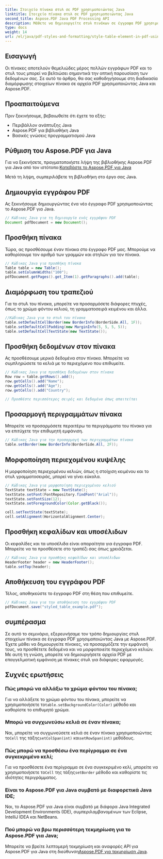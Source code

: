 ```yaml
---
title: Στοιχείο πίνακα στυλ σε PDF χρησιμοποιώντας Java
linktitle: Στοιχείο πίνακα στυλ σε PDF χρησιμοποιώντας Java
second_title: Aspose.PDF Java PDF Processing API
description: Μάθετε να δημιουργείτε στυλ πινάκων σε έγγραφα PDF χρησιμοποιώντας Java με το Aspose.PDF. Δημιουργήστε οπτικά ελκυστικούς πίνακες και προσαρμόστε την εμφάνισή τους για επαγγελματικά PDF.
type: docs
weight: 14
url: /el/java/pdf-styles-and-formatting/style-table-element-in-pdf-using-java/
---
```


## Εισαγωγή

Οι πίνακες αποτελούν θεμελιώδες μέρος πολλών εγγράφων PDF και το στυλ τους μπορεί να βελτιώσει σημαντικά την οπτική παρουσίαση των δεδομένων σας. Σε αυτό το άρθρο, θα σας καθοδηγήσουμε στη διαδικασία διαμόρφωσης στοιχείων πίνακα σε αρχεία PDF χρησιμοποιώντας Java και Aspose.PDF.

## Προαπαιτούμενα

Πριν ξεκινήσουμε, βεβαιωθείτε ότι έχετε τα εξής:

- Περιβάλλον ανάπτυξης Java
- Aspose.PDF για βιβλιοθήκη Java
- Βασικές γνώσεις προγραμματισμού Java

## Ρύθμιση του Aspose.PDF για Java

 Για να ξεκινήσετε, πραγματοποιήστε λήψη της βιβλιοθήκης Aspose.PDF για Java από τον ιστότοπο:[Κατεβάστε το Aspose.PDF για Java](https://releases.aspose.com/pdf/java/)

Μετά τη λήψη, συμπεριλάβετε τη βιβλιοθήκη στο έργο σας Java.

## Δημιουργία εγγράφου PDF

Ας ξεκινήσουμε δημιουργώντας ένα νέο έγγραφο PDF χρησιμοποιώντας το Aspose.PDF για Java.

```java
// Κώδικας Java για τη δημιουργία ενός εγγράφου PDF
Document pdfDocument = new Document();
```

## Προσθήκη πίνακα

Τώρα, ας προσθέσουμε έναν πίνακα στο έγγραφο PDF μας. Μπορούμε να καθορίσουμε τον αριθμό των γραμμών και στηλών για τον πίνακα.

```java
// Κώδικας Java για προσθήκη πίνακα
Table table = new Table();
table.setColumnWidths("100");
pdfDocument.getPages().get_Item(1).getParagraphs().add(table);
```

## Διαμόρφωση του τραπεζιού

Για το στυλ του πίνακα, μπορείτε να προσαρμόσετε διάφορες πτυχές, όπως το χρώμα φόντου κελιού, τη γραμματοσειρά κειμένου και άλλα.

```java
//Κώδικας Java για το στυλ του πίνακα
table.setDefaultCellBorder(new BorderInfo(BorderSide.All, 1F));
table.setDefaultCellPadding(new MarginInfo(5, 5, 5, 5));
table.setDefaultCellTextState(new TextState());
```

## Προσθήκη δεδομένων στον πίνακα

Ας προσθέσουμε μερικά δεδομένα στον πίνακα. Μπορείτε να συμπληρώσετε τα κελιά με το περιεχόμενο που επιθυμείτε.

```java
// Κώδικας Java για προσθήκη δεδομένων στον πίνακα
Row row = table.getRows().add();
row.getCells().add("Name");
row.getCells().add("Age");
row.getCells().add("Country");

// Προσθέστε περισσότερες σειρές και δεδομένα όπως απαιτείται
```

## Προσαρμογή περιγραμμάτων πίνακα

Μπορείτε να προσαρμόσετε περαιτέρω τα περιγράμματα του πίνακα για να επιτύχετε την επιθυμητή εμφάνιση.

```java
// Κώδικας Java για την προσαρμογή των περιγραμμάτων πίνακα
table.setBorder(new BorderInfo(BorderSide.All, 2F));
```

## Μορφοποίηση περιεχομένου κυψέλης

Η μορφοποίηση περιεχομένου κελιών, όπως η στοίχιση κειμένου και το στυλ γραμματοσειράς, μπορεί να γίνει εύκολα.

```java
// Κώδικας Java για μορφοποίηση περιεχομένου κελιού
TextState textState = new TextState();
textState.setFont(FontRepository.findFont("Arial"));
textState.setFontSize(12);
textState.setForegroundColor(Color.getBlack());

cell.setTextState(textState);
cell.setAlignment(HorizontalAlignment.Center);
```

## Προσθήκη κεφαλίδων και υποσέλιδων

Οι κεφαλίδες και τα υποσέλιδα είναι απαραίτητα για έγγραφα PDF. Μπορείτε να τα προσθέσετε στο τραπέζι σας όπως χρειάζεται.

```java
// Κώδικας Java για προσθήκη κεφαλίδων και υποσέλιδων
HeaderFooter header = new HeaderFooter();
table.setTop(header);
```

## Αποθήκευση του εγγράφου PDF

Τέλος, αποθηκεύστε το έγγραφο PDF στη θέση που επιθυμείτε.

```java
// Κώδικας Java για την αποθήκευση του εγγράφου PDF
pdfDocument.save("styled_table_example.pdf");
```

## συμπέρασμα

Σε αυτό το σεμινάριο, εξερευνήσαμε τον τρόπο δημιουργίας στυλ στοιχείων πίνακα σε έγγραφα PDF χρησιμοποιώντας Java με Aspose.PDF. Έχετε μάθει να δημιουργείτε πίνακες, να προσαρμόζετε την εμφάνισή τους, να προσθέτετε δεδομένα και να μορφοποιείτε περιεχόμενο κελιών. Με αυτή τη γνώση, μπορείτε να δημιουργήσετε αρχεία PDF με επαγγελματική εμφάνιση με πίνακες στυλ για διάφορες εφαρμογές.

## Συχνές ερωτήσεις

### Πώς μπορώ να αλλάξω το χρώμα φόντου του πίνακα;

 Για να αλλάξετε το χρώμα φόντου του πίνακα, μπορείτε να χρησιμοποιήσετε το`table.setBackgroundColor(Color)` μέθοδο και καθορίστε το επιθυμητό χρώμα.

### Μπορώ να συγχωνεύσω κελιά σε έναν πίνακα;

 Ναι, μπορείτε να συγχωνεύσετε κελιά σε έναν πίνακα χρησιμοποιώντας το`Cell` της τάξης`setColSpan(int)` και`setRowSpan(int)` μεθόδους.

### Πώς μπορώ να προσθέσω ένα περίγραμμα σε ένα συγκεκριμένο κελί;

 Για να προσθέσετε ένα περίγραμμα σε ένα συγκεκριμένο κελί, μπορείτε να χρησιμοποιήσετε το`Cell` της τάξης`setBorder` μέθοδο και καθορίστε τις ιδιότητες περιγράμματος.

### Είναι το Aspose.PDF για Java συμβατό με διαφορετικά Java IDE;

Ναι, το Aspose.PDF για Java είναι συμβατό με διάφορα Java Integrated Development Environments (IDE), συμπεριλαμβανομένων των Eclipse, IntelliJ IDEA και NetBeans.

### Πού μπορώ να βρω περισσότερη τεκμηρίωση για το Aspose.PDF για Java;

 Μπορείτε να βρείτε λεπτομερή τεκμηρίωση και αναφορές API για Aspose.PDF για Java στη διεύθυνση[Aspose.PDF για τεκμηρίωση Java](https://reference.aspose.com/pdf/java/).